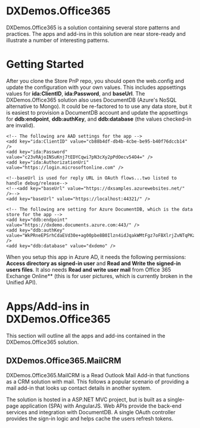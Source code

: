 # DXDemos.Office365 #
DXDemos.Office365 is a solution containing several store patterns and practices. The apps and add-ins in this solution are near store-ready and illustrate a number of interesting patterns.

# Getting Started #
After you clone the Store PnP repo, you should open the web.config and update the configuration with your own values. This includes appsettings values for **ida:ClientID**, **ida:Password**, and **baseUrl**. The DXDemos.Office365 solution also uses DocumentDB (Azure's NoSQL alternative to Mongo). It could be re-factored to to use any data store, but it is easiest to provision a DocumentDB account and update the appsettings for **ddb:endpoint**, **ddb:authKey**, and **ddb:database** (the values checked-in are invalid).

    <!-- The following are AAD settings for the app -->
    <add key="ida:ClientID" value="cb88b4df-db4b-4cbe-be95-b40f76dccb14" />
    <add key="ida:Password" value="c23vRAjoINSuKnj7tEDYCqwi7pN3cXy2pPdOecv54O4=" />
    <add key="ida:AuthorizationUri" value="https://login.microsoftonline.com" />

    <!--baseUrl is used for reply URL in OAuth flows...two listed to handle debug/release-->
    <!--<add key="baseUrl" value="https://dxsamples.azurewebsites.net/" />-->
    <add key="baseUrl" value="https://localhost:44321/" />
    
    <!-- The following are setting for Azure DocumentDB, which is the data store for the app -->
    <add key="ddb:endpoint" value="https://dxdemo.documents.azure.com:443/" />
    <add key="ddb:authKey" value="WkPRneEPSrhCdaEVd30e+ag00pbe8B0Ilzn4idJqakWMtFgz7oFBXlrjZvNTqPKzHG25ZHAwZxJrtydo1gBiAw==" />
    <add key="ddb:database" value="dxdemo" />

When you setup this app in Azure AD, it needs the following permissions: **Access directory as signed-in user** and **Read and Write the signed-in users files**. It also needs **Read and write user mail** from Office 365 Exchange Online** (this is for user pictures, which is currently broken in the Unified API).

# Apps/Add-ins in DXDemos.Office365 #
This section will outline all the apps and add-ins contained in the DXDemos.Office365 solution.
## DXDemos.Office365.MailCRM ##
DXDemos.Office365.MailCRM is a Read Outlook Mail Add-in that functions as a CRM solution with mail. This follows a popular scenario of providing a mail add-in that looks up contact details in another system.

The solution is hosted in a ASP.NET MVC project, but is built as a single-page application (SPA) with AngularJS. Web APIs provide the back-end services and integration with DocumentDB. A single OAuth controller provides the sign-in logic and helps cache the users refresh tokens.
